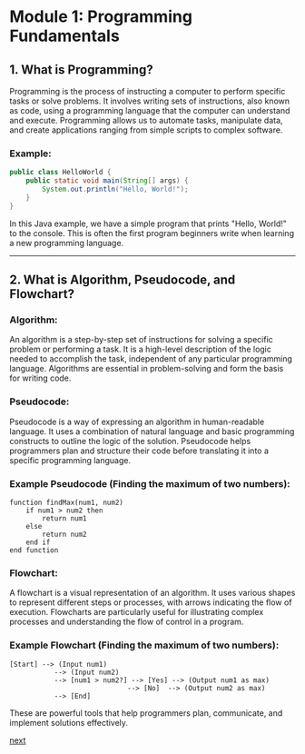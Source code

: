 # Module 1: Programming Fundamentals

## 1. What is Programming?

Programming is the process of instructing a computer to perform specific tasks or solve problems. It involves writing sets of instructions, also known as code, using a programming language that the computer can understand and execute. Programming allows us to automate tasks, manipulate data, and create applications ranging from simple scripts to complex software.

### Example:

```java
public class HelloWorld {
    public static void main(String[] args) {
        System.out.println("Hello, World!");
    }
}
```

In this Java example, we have a simple program that prints "Hello, World!" to the console. This is often the first program beginners write when learning a new programming language.

---

## 2. What is Algorithm, Pseudocode, and Flowchart?

### Algorithm:

An algorithm is a step-by-step set of instructions for solving a specific problem or performing a task. It is a high-level description of the logic needed to accomplish the task, independent of any particular programming language. Algorithms are essential in problem-solving and form the basis for writing code.

### Pseudocode:

Pseudocode is a way of expressing an algorithm in human-readable language. It uses a combination of natural language and basic programming constructs to outline the logic of the solution. Pseudocode helps programmers plan and structure their code before translating it into a specific programming language.

### Example Pseudocode (Finding the maximum of two numbers):

```
function findMax(num1, num2)
    if num1 > num2 then
        return num1
    else
        return num2
    end if
end function
```

### Flowchart:

A flowchart is a visual representation of an algorithm. It uses various shapes to represent different steps or processes, with arrows indicating the flow of execution. Flowcharts are particularly useful for illustrating complex processes and understanding the flow of control in a program.

### Example Flowchart (Finding the maximum of two numbers):

```
[Start] --> (Input num1)
           --> (Input num2)
           --> [num1 > num2?] --> [Yes] --> (Output num1 as max)
                             --> [No]  --> (Output num2 as max)
           --> [End]
```

These are powerful tools that help programmers plan, communicate, and implement solutions effectively.

[next](./Module_2_Java%20Programming%20Fundamentals.md)
